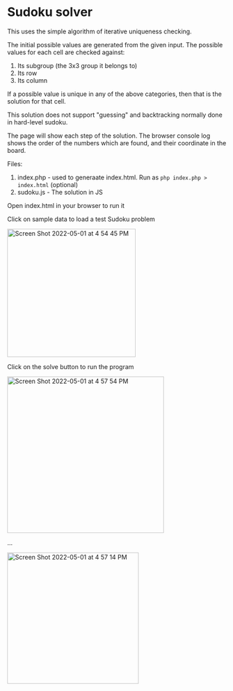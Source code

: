 # Sudoku solver

This uses the simple algorithm of iterative uniqueness checking.

The initial possible values are generated from the given input.
The possible values for each cell are checked against:

1. Its subgroup (the 3x3 group it belongs to)
2. Its row
3. Its column

If a possible value is unique in any of the above categories, then that is the solution for that cell.


This solution does not support "guessing" and backtracking normally done in hard-level sudoku.

The page will show each step of the solution. The browser console log shows the order of the numbers which are found, and their coordinate in the board.



Files: 

1. index.php - used to generaate index.html. Run as `php index.php > index.html` (optional)
2. sudoku.js - The solution in JS

Open index.html in your browser to run it


Click on sample data to load a test Sudoku problem

<img width="295" alt="Screen Shot 2022-05-01 at 4 54 45 PM" src="https://user-images.githubusercontent.com/1763107/166151478-7e37949b-4e9b-4ea7-bf6e-1608113ea6f3.png">


Click on the solve button to run the program

<img width="360" alt="Screen Shot 2022-05-01 at 4 57 54 PM" src="https://user-images.githubusercontent.com/1763107/166151602-592dbab3-5e01-4b99-b5c4-66cbd7a85eb8.png">

...

<img width="302" alt="Screen Shot 2022-05-01 at 4 57 14 PM" src="https://user-images.githubusercontent.com/1763107/166151578-92fcc868-5600-45d1-abdc-aee5cdcf269a.png">
